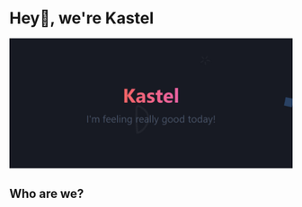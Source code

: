 # Hey👋, we're Kastel

![Kastel saying I'm feeling really good today](/images/feelinggood.jpg)


## Who are we?
